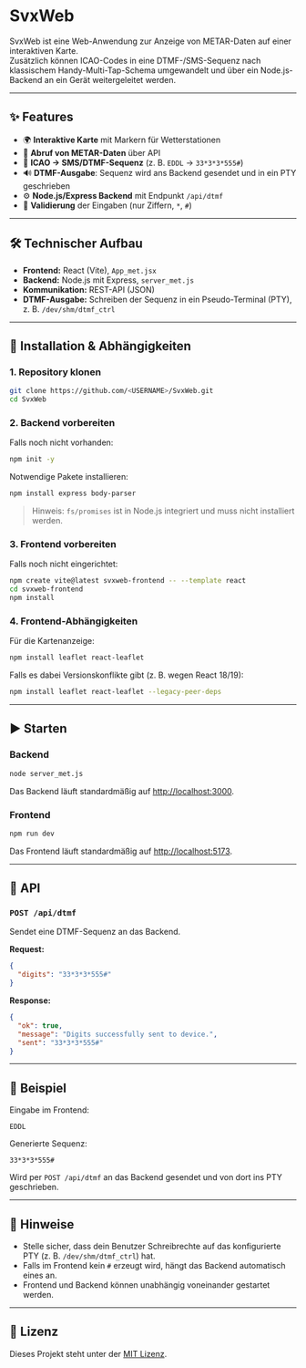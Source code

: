 # SvxWeb

SvxWeb ist eine Web-Anwendung zur Anzeige von METAR-Daten auf einer interaktiven Karte.  
Zusätzlich können ICAO-Codes in eine DTMF-/SMS-Sequenz nach klassischem Handy-Multi-Tap-Schema umgewandelt und über ein Node.js-Backend an ein Gerät weitergeleitet werden.

---

## ✨ Features

- 🌍 **Interaktive Karte** mit Markern für Wetterstationen  
- 📡 **Abruf von METAR-Daten** über API  
- 🔢 **ICAO → SMS/DTMF-Sequenz** (z. B. `EDDL` → `33*3*3*555#`)  
- 🔊 **DTMF-Ausgabe**: Sequenz wird ans Backend gesendet und in ein PTY geschrieben  
- ⚙️ **Node.js/Express Backend** mit Endpunkt `/api/dtmf`  
- 🔐 **Validierung** der Eingaben (nur Ziffern, `*`, `#`)  

---

## 🛠️ Technischer Aufbau

- **Frontend:** React (Vite), `App_met.jsx`  
- **Backend:** Node.js mit Express, `server_met.js`  
- **Kommunikation:** REST-API (JSON)  
- **DTMF-Ausgabe:** Schreiben der Sequenz in ein Pseudo-Terminal (PTY), z. B. `/dev/shm/dtmf_ctrl`  

---

## 🚀 Installation & Abhängigkeiten

### 1. Repository klonen
```bash
git clone https://github.com/<USERNAME>/SvxWeb.git
cd SvxWeb
```

### 2. Backend vorbereiten
Falls noch nicht vorhanden:
```bash
npm init -y
```

Notwendige Pakete installieren:
```bash
npm install express body-parser
```

> Hinweis: `fs/promises` ist in Node.js integriert und muss nicht installiert werden.

### 3. Frontend vorbereiten
Falls noch nicht eingerichtet:
```bash
npm create vite@latest svxweb-frontend -- --template react
cd svxweb-frontend
npm install
```

### 4. Frontend-Abhängigkeiten
Für die Kartenanzeige:
```bash
npm install leaflet react-leaflet
```

Falls es dabei Versionskonflikte gibt (z. B. wegen React 18/19):
```bash
npm install leaflet react-leaflet --legacy-peer-deps
```

---

## ▶️ Starten

### Backend
```bash
node server_met.js
```

Das Backend läuft standardmäßig auf [http://localhost:3000](http://localhost:3000).

### Frontend
```bash
npm run dev
```

Das Frontend läuft standardmäßig auf [http://localhost:5173](http://localhost:5173).

---

## 📖 API

### `POST /api/dtmf`

Sendet eine DTMF-Sequenz an das Backend.

**Request:**
```json
{
  "digits": "33*3*3*555#"
}
```

**Response:**
```json
{
  "ok": true,
  "message": "Digits successfully sent to device.",
  "sent": "33*3*3*555#"
}
```

---

## 🧩 Beispiel

Eingabe im Frontend:  
```
EDDL
```

Generierte Sequenz:  
```
33*3*3*555#
```

Wird per `POST /api/dtmf` an das Backend gesendet und von dort ins PTY geschrieben.

---

## 📝 Hinweise

- Stelle sicher, dass dein Benutzer Schreibrechte auf das konfigurierte PTY (z. B. `/dev/shm/dtmf_ctrl`) hat.  
- Falls im Frontend kein `#` erzeugt wird, hängt das Backend automatisch eines an.  
- Frontend und Backend können unabhängig voneinander gestartet werden.  

---

## 📜 Lizenz

Dieses Projekt steht unter der [MIT Lizenz](LICENSE).
